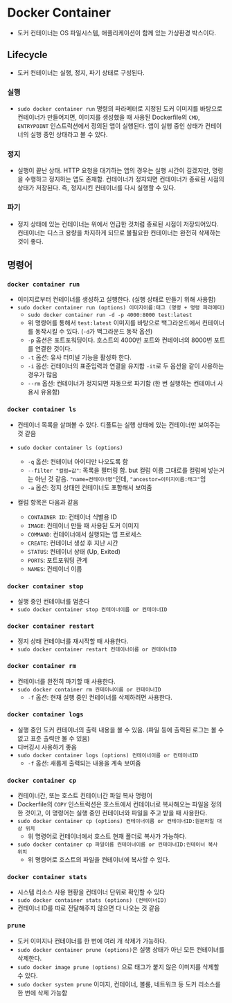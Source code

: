 # Docker Container

- 도커 컨테이너는 OS 파일시스템, 애플리케이션이 함께 있는 가상환경 박스이다.

## Lifecycle

- 도커 컨테이너는 실행, 정지, 파기 상태로 구성된다.

### 실행

- `sudo docker container run` 명령의 파라메터로 지정된 도커 이미지를 바탕으로 컨테이너가 만들어지면, 이미지를 생성했을 때 사용된 Dockerfile의 `CMD`, `ENTRYPOINT` 인스트럭션에서 정의된 앱이 실행된다. 앱이 실행 중인 상태가 컨테이너의 실행 중인 상태라고 볼 수 있다.

### 정지

- 실행이 끝난 상태. HTTP 요청을 대기하는 앱의 경우는 실행 시간이 길겠지만, 명령을 수행하고 정지하는 앱도 존재함. 컨테이너가 정지되면 컨테이너가 종료된 시점의 상태가 저장된다. 즉, 정지시킨 컨테이너를 다시 실행할 수 있다.

### 파기

- 정지 상태에 있는 컨테이너는 위에서 언급한 것처럼 종료된 시점이 저장되어있다. 컨테이너는 디스크 용량을 차지하게 되므로 불필요한 컨테이너는 완전히 삭제하는 것이 좋다.

## 명령어

### `docker container run`

- 이미지로부터 컨테이너를 생성하고 실행한다. (실행 상태로 만들기 위해 사용함)
- `sudo docker container run (options) 이미지이름:태그 (명령 + 명령 파라메터)`
    - `sudo docker container run -d -p 4000:8000 test:latest`
    - 위 명령어를 통해서 `test:latest` 이미지를 바탕으로 백그라운드에서 컨테이너를 동작시킬 수 있다. (`-d`가 백그라운드 동작 옵션)
    - `-p` 옵션은 포트포워딩이다. 호스트의 4000번 포트와 컨테이너의 8000번 포트를 연결한 것이다.
    - `-t` 옵션: 유사 터미널 기능을 활성화 한다.
    - `-i` 옵션: 컨테이너의 표준입력과 연결을 유지함 `-it`로 두 옵션을 같이 사용하는 경우가 많음
    - `--rm` 옵션: 컨테이너가 정지되면 자동으로 파기함 (한 번 실행하는 컨테이너 사용시 유용함)

### `docker container ls`
- 컨테이너 목록을 살펴볼 수 있다. 디폴트는 실행 상태에 있는 컨테이너만 보여주는 것 같음
- `sudo docker container ls (options)`
    - `-q` 옵션: 컨테이너 아이디만 나오도록 함
    - `--filter "컬럼=값"`: 목록을 필터링 함. but 컬럼 이름 그대로를 컬럼에 넣는거는 아닌 것 같음. `"name=컨테이너명"`인데, `"ancestor=이미지이름:태그"`임 
    - `-a` 옵션: 정지 상태인 컨테이너도 포함해서 보여줌

- 컬럼 항목은 다음과 같음
    - `CONTAINER ID`: 컨테이너 식별용 ID
    - `IMAGE`: 컨테이너 만들 때 사용된 도커 이미지
    - `COMMAND`: 컨테이너에서 실행되는 앱 프로세스
    - `CREATE`: 컨테이너 생성 후 지난 시간
    - `STATUS`: 컨테이너 상태 (Up, Exited)
    - `PORTS`: 포트포워딩 관계
    - `NAMES`: 컨테이너 이름

### `docker container stop`

- 실행 중인 컨테이너를 멈춘다
- `sudo docker container stop 컨테이너이름 or 컨테이너ID`

### `docker container restart`

- 정지 상태 컨테이너를 재시작할 때 사용한다.
- `sudo docker container restart 컨테이너이름 or 컨테이너ID`

### `docker container rm`

- 컨테이너를 완전히 파기할 때 사용한다.
- `sudo docker container rm 컨테이너이름 or 컨테이너ID`
    - `-f` 옵션: 현재 실행 중인 컨테이너를 삭제하려면 사용한다.

### `docker container logs`

- 실행 중인 도커 컨테이너의 출력 내용을 볼 수 있음. (파일 등에 출력된 로그는 볼 수 없고 표준 출력만 볼 수 있음)
- 디버깅시 사용하기 좋음
- `sudo docker container logs (options) 컨테이너이름 or 컨테이너ID`
    - `-f` 옵션: 새롭게 출력되는 내용을 계속 보여줌

### `docker container cp`

- 컨테이너간, 또는 호스트 컨테이너간 파일 복사 명령어
- Dockerfile의 `COPY` 인스트럭션은 호스트에서 컨테이너로 복사해오는 파일을 정의한 것이고, 이 명령어는 실행 중인 컨테이너와 파일을 주고 받을 때 사용한다.
- `sudo docker container cp (options) 컨테이너이름 or 컨테이너ID:원본파일 대상 위치`
    - 위 명령어로 컨테이너에서 호스트 현재 폴더로 복사가 가능하다.
- `sudo docker container cp 파일이름 컨테이너이름 or 컨테이너ID:컨테이너 복사 위치`
    - 위 명령어로 호스트의 파일을 컨테이너에 복사할 수 있다.

### `docker container stats`

- 시스템 리소스 사용 현황을 컨테이너 단위로 확인할 수 있다
- `sudo docker container stats (options) (컨테이너ID)`
- 컨테이너 ID를 따로 전달해주지 않으면 다 나오는 것 같음

### `prune`

- 도커 이미지나 컨테이너를 한 번에 여러 개 삭제가 가능하다.
- `sudo docker container prune (options)`은 실행 상태가 아닌 모든 컨테이너를 삭제한다.
- `sudo docker image prune (options)` 으로 태그가 붙지 않은 이미지를 삭제할 수 있다.
- `sudo docker system prune` 이미지, 컨테이너, 볼륨, 네트워크 등 도커 리소스를 한 번에 삭제 가능함